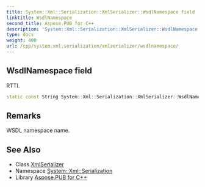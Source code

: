 ```yaml
---
title: System::Xml::Serialization::XmlSerializer::WsdlNamespace field
linktitle: WsdlNamespace
second_title: Aspose.PUB for C++
description: 'System::Xml::Serialization::XmlSerializer::WsdlNamespace field. RTTI in C++.'
type: docs
weight: 400
url: /cpp/system.xml.serialization/xmlserializer/wsdlnamespace/
---
```

## WsdlNamespace field


RTTI.

```cpp
static const String System::Xml::Serialization::XmlSerializer::WsdlNamespace
```

## Remarks


WSDL namespace name. 
## See Also

* Class [XmlSerializer](../)
* Namespace [System::Xml::Serialization](../../)
* Library [Aspose.PUB for C++](../../../)
